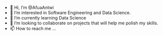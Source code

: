 - 👋 Hi, I’m @AfuaAntwi
- 👀 I’m interested in Software Engineering and Data Science.
- 🌱 I’m currently learning Data Science
- 💞️ I’m looking to collaborate on projects that will help me polish my skills.
- 📫 How to reach me ...

<!---
AfuaAntwi/AfuaAntwi is a ✨ special ✨ repository because its `README.md` (this file) appears on your GitHub profile.
You can click the Preview link to take a look at your changes.
--->
